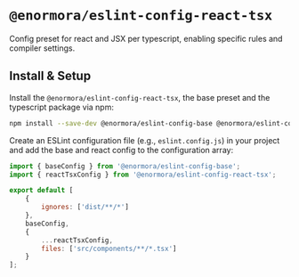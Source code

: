 # `@enormora/eslint-config-react-tsx`

Config preset for react and JSX per typescript, enabling specific rules and compiler settings.

## Install & Setup

Install the `@enormora/eslint-config-react-tsx`, the base preset and the typescript package via npm:

```bash
npm install --save-dev @enormora/eslint-config-base @enormora/eslint-config-typescript @enormora/eslint-config-react-tsx
```

Create an ESLint configuration file (e.g., `eslint.config.js`) in your project and add the base and react config to the configuration array:

```javascript
import { baseConfig } from '@enormora/eslint-config-base';
import { reactTsxConfig } from '@enormora/eslint-config-react-tsx';

export default [
    {
        ignores: ['dist/**/*']
    },
    baseConfig,
    {
        ...reactTsxConfig,
        files: ['src/components/**/*.tsx']
    }
];
```
